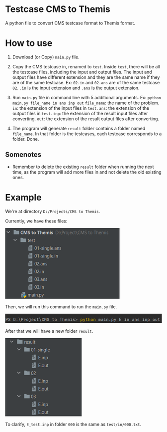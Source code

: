 # Testcase CMS to Themis

A python file to convert CMS testcase format to Themis format.

# How to use

1. Download (or Copy) ``main.py`` file.

2. Copy the CMS testcase in, renamed to ``test``. Inside ``test``, there will be all the testcase files, including the input and output files. 
The input and output files have different extension and they are the same name if they are of the same testcase. 
Ex: ``02.in`` and ``02.ans`` are of the same testcase ``02``. ``.in`` is the input extension and ``.ans`` is the output extension.

3. Run ``main.py`` file in command line with $5$ additional arguments. 
Ex: ``python main.py file_name in ans inp out``
``file_name``: the name of the problem.
``in``: the extension of the input files in ``test``.
``ans``: the extension of the output files in ``test``.
``inp``: the extension of the result input files after converting.
``out``: the extension of the result output files after converting.

4. The program will generate ``result`` folder contains a folder named ``file_name``. In that folder is the testcases, each testcase corresponds to a folder. Done.

## Somenotes

- Remember to delete the existing ``result`` folder when running the next time, as the program will add more files in and not delete the old existing ones.

# Example

We're at directory ``D:/Projects/CMS to Themis``.

Currently, we have these files:

![](./example_pics/pic1.png)

Then, we will run this command to run the ``main.py`` file.

![](./example_pics/pic2.png)

After that we will have a new folder ``result``.

![](./example_pics/pic3.png)

To clarify, ``E_test.inp`` in folder ``000`` is the same as ``test/in/000.txt``.